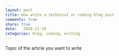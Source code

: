 ```yaml
---
layout: post
title: How write a technical or coding blog post
comments: true
share: true
date:   2016-11-20
categories: blog, coding, writing
---
```



Topic of the article you want to write